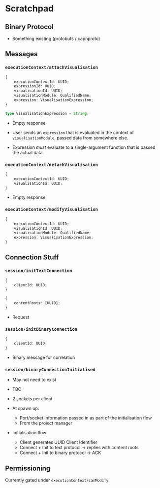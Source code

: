 # Scratchpad

## Binary Protocol
- Something existing (protobufs / capnproto)

## Messages

### `executionContext/attachVisualisation`

```typescript
{
    executionContextId: UUID;
    expressionId: UUID;
    visualisationId: UUID;
    visualisationModule: QualifiedName;
    expression: VisualisationExpression;
}

type VisualisationExpression = String;
```

- Empty response

- User sends an `expression` that is evaluated in the context of 
  `visualisationModule`, passed data from somewhere else.
- Expression _must_ evaluate to a single-argument function that is passed the
  actual data.

### `executionContext/detachVisualisation`

```typescript
{
    executionContextId: UUID;
    visualisationId: UUID;
}
```

- Empty response

### `executionContext/modifyVisualisation`

```typescript
{
    executionContextId: UUID;
    visualisationId: UUID;
    visualisationModule: QualifiedName;
    expression: VisualisationExpression;
}
```

## Connection Stuff

### `session/initTextConnection`

```typescript
{
    clientId: UUID;
}

{
    contentRoots: [UUID];
}
```

- Request

### `session/initBinaryConnection`

```typescript
{
    clientId: UUID;
}
```

- Binary message for correlation

### `session/binaryConnectionInitialised`
- May not need to exist
- TBC

- 2 sockets per client 
- At spawn up:
    + Port/socket information passed in as part of the initialisation flow
    + From the project manager

- Initialisation flow:
    + Client generates UUID Client Identifier
    + Connect + Init to text protocol -> replies with content roots
    + Connect + Init to binary protocol -> ACK

## Permissioning
Currently gated under `executionContext/canModify`.
